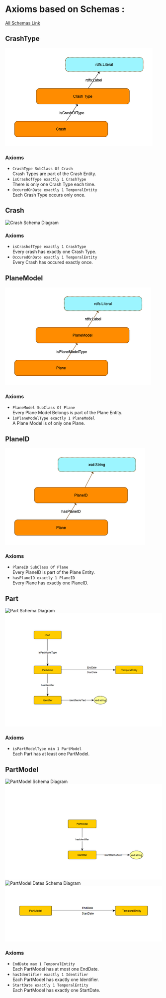 # Axioms based on Schemas :

[All Schemas Link](https://github.com/cs7810-group3/group3Project/tree/main/schema-diagrams)

## CrashType

 ![CrashType Schema Diagram](../schema-diagrams/CrashType.png)

### Axioms
* `CrashType SubClass Of Crash` <br />
Crash Types are part of the Crash Entity.
* `isCrashofType exactly 1 CrashType` <br />
There is only one Crash Type each time.
* `OccuredOnDate exactly 1 TemporalEntity` <br />
Each Crash Type occurs only once.


## Crash

![Crash Schema Diagram](../schema-diagrams/Crash.png)

### Axioms
* `isCrashofType exactly 1 CrashType` <br />
Every crash has exactly one Crash Type.
* `OccuredOnDate exactly 1 TemporalEntity` <br />
Every Crash has occured exactly once.

## PlaneModel

![PlaneModel Schema Diagram](../schema-diagrams/PlaneModel.png)

### Axioms
* `PlaneModel SubClass Of Plane` <br />
Every Plane Model Belongs is part of the Plane Entity.
* `isPlaneModelType exactly 1 PlaneModel` <br />
A Plane Model is of only one Plane.

## PlaneID

![PlaneID Schema Diagram](../schema-diagrams/PlaneID.png)


### Axioms
* `PlaneID SubClass Of Plane` <br />
Every PlaneID is part of the Plane Entity.
* `hasPlaneID exactly 1 PlaneID` <br />
Every Plane has exactly one PlaneID.



## Part
![Part Schema Diagram](../schema-diagrams/part.graphml)
![Part](../schema-diagrams/part_img.png "Part")
### Axioms
* `isPartModelType min 1 PartModel` <br />
Each Part has at least one PartModel. 

## PartModel
![PartModel Schema Diagram](../schema-diagrams/part_model.graphml)
![PartModel](../schema-diagrams/part_model_img.png "PartModel")
![PartModel Dates Schema Diagram](../schema-diagrams/start_end_dates.graphml)
![PartModel Dates](../schema-diagrams/start_end_dates_img.png "PartModel Dates")

### Axioms
* `EndDate max 1 TemporalEntity` <br />
Each PartModel has at most one EndDate.
* `hasIdentifier exactly 1 Identifier` <br />
Each PartModel has exactly one Identifier. 
* `StartDate exactly 1 TemporalEntity` <br />
Each PartModel has exactly one StartDate.

